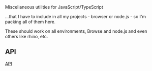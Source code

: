 Miscellaneous utilities for JavaScript/TypeScript 

...that I have to include in all my projects  - browser or node.js - so I'm packing all of them here.

These should work on all environments, Browse and node.js and even others like rhino, etc.

## API

 [API](api/README.md)